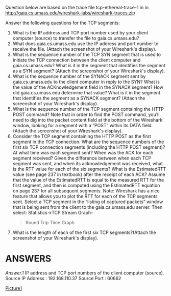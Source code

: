 Question  below are based on the trace file tcp-ethereal-trace-1 in in http://gaia.cs.umass.edu/wireshark-labs/wireshark-traces.zip

Answer the following questions for the TCP segments:

1.	What is the IP address and TCP port number used by your client computer (source) to transfer the file to gaia.cs.umass.edu?
2.	What does gaia.cs.umass.edu use the IP address and port number to receive the file. (Attach the screenshot of your Wireshark's display).
3.	What is the sequence number of the TCP SYN segment that is used to initiate the TCP connection between the client computer and gaia.cs.umass.edu?
    What is it in the segment that identifies the segment as a SYN segment? (Attach the screenshot of your Wireshark's display).
4.	What is the sequence number of the SYNACK segment sent by gaia.cs.umass.edu to the client computer in reply to the SYN?
    What is the value of the ACKnowledgement field in the SYNACK segment? How did gaia.cs.umass.edu determine that value?
  	What is it in the segment that identifies the segment as a SYNACK segment? (Attach the screenshot of your Wireshark's display).
5.  What is the sequence number of the TCP segment containing the HTTP POST command? Note that in order to find the POST command,
    you’ll need to dig into the packet content field at the bottom of the Wireshark window, looking for a segment with a “POST” within its DATA field.
    (Attach the screenshot of your Wireshark's display).
6.	Consider the TCP segment containing the HTTP POST as the first segment in the TCP connection. What are the sequence numbers of the first six TCP connection segments
    (including the HTTP POST segment)? At what time was each segment sent? When was the ACK for each segment received? Given the difference between when each TCP segment was sent,
  	 and when its acknowledgement was received, what is the RTT value for each of the six segments? What is the EstimatedRTT value (see page 237 in textbook) after the receipt
  	 of each ACK? Assume that the value of the EstimatedRTT is equal to the measured RTT for the first segment, and then is computed using the EstimatedRTT equation on page 237 for all subsequent 
     segments. 
     Note: Wireshark has a nice feature that allows you to plot the RTT for each of the TCP segments sent. Select a TCP segment in the “listing of captured packets” window that is being sent from 
     the client to the gaia.cs.umass.edu server. Then select: Statistics->TCP Stream Graph-
     >Round Trip Time Graph
7.	What is the length of each of the first six TCP segments?(Attach the screenshot of your Wireshark's display).

   # ANSWERS 

   *Answer.1*
    IP address and TCP port numbers of the client computer (source).
    Source IP Address          : 192.168.110.37
    Source Port                     : 60662

   
   [Picture1](Picture1.png)
   
   
   


